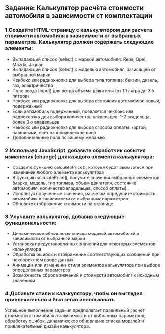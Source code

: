 ## Задание: Калькулятор расчёта стоимости автомобиля в зависимости от комплектации

### 1.Создайте HTML-страницу с калькулятором для расчета стоимости автомобиля в зависимости от выбранных параметров. Калькулятор должен содержать следующие элементы:
* Выпадающий список (select) с маркой автомобиля: Reno, Opel, Mazda, Jaguar
* Выпадающий список (select) с моделью автомобиля, зависящей от выбранной марки
* Чекбокс или радиокнопка для выбора типа топлива: бензин, дизель, газ, электричество
* Поле ввода (input) для ввода объема двигателя (от 1.1 литра до 3.5 литров)
* Чекбокс или радиокнопка для выбора состояния автомобиля: новый, подержанный
* Если автомобиль подержанный, появляется чекбокс или радиокнопка для выбора количества владельцев: 1-2 владельца, более 3-х владельцев
* Чекбокс или радиокнопка для выбора способа оплаты: картой, наличными, счет на юридическое лицо
* Дополнительные поля по вашему желанию
### 2.Используя JavaScript, добавьте обработчик события изменения (change) для каждого элемента калькулятора:
* Создайте функцию calculatePrice(), которая будет вызываться при изменении любого элемента калькулятора
* В функции calculatePrice(), получите значения выбранных элементов (марка, модель, тип топлива, объем двигателя, состояние автомобиля, количество владельцев, способ оплаты)
* Используя полученные значения, расчетом определите стоимость автомобиля в зависимости от выбранных параметров
* Обновите отображение стоимости на странице
### 3.Улучшите калькулятор, добавив следующие функциональности:
* Динамическое обновление списка моделей автомобилей в зависимости от выбранной марки
* Установка предустановленных значений для некоторых элементов калькулятора
* Обработка ошибок и отображение соответствующих сообщений при некорректном вводе данных
* Анимация или изменение стиля элементов калькулятора при выборе определенных параметров
* Возможность сброса значений и стоимости автомобиля к исходным значениям
### 4.Добавьте стили к калькулятору, чтобы он выглядел привлекательно и был легко использовать
Успешное выполнение задания предполагает правильный расчёт стоимости автомобиля в зависимости от выбранных параметров, обработку ошибок, динамическое обновление списка моделей и привлекательный дизайн калькулятора.
